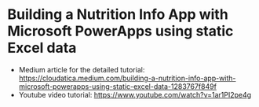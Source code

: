 # Building a Nutrition Info App with Microsoft PowerApps using static Excel data

* Medium article for the detailed tutorial: https://cloudatica.medium.com/building-a-nutrition-info-app-with-microsoft-powerapps-using-static-excel-data-1283767f849f
* Youtube video tutorial: https://www.youtube.com/watch?v=1ar1PI2pe4g 
